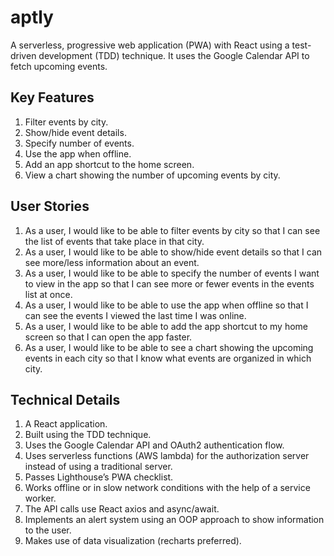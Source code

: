 # aptly
A serverless, progressive web application (PWA) with React using a test-driven development (TDD) technique. It uses the Google Calendar API to fetch upcoming events.

## Key Features
1. Filter events by city.
2. Show/hide event details.
3. Specify number of events.
4. Use the app when offline.
5. Add an app shortcut to the home screen.
6. View a chart showing the number of upcoming events by city.

## User Stories
1. As a user, I would like to be able to filter events by city so that I can see the list of events
that take place in that city.
2. As a user, I would like to be able to show/hide event details so that I can see more/less
information about an event.
3. As a user, I would like to be able to specify the number of events I want to view in the
app so that I can see more or fewer events in the events list at once.
4. As a user, I would like to be able to use the app when offline so that I can see the events
I viewed the last time I was online.
5. As a user, I would like to be able to add the app shortcut to my home screen so that I
can open the app faster.
6. As a user, I would like to be able to see a chart showing the upcoming events in each
city so that I know what events are organized in which city.


## Technical Details
1. A React application.
2. Built using the TDD technique.
3. Uses the Google Calendar API and OAuth2 authentication flow.
4. Uses serverless functions (AWS lambda) for the authorization
server instead of using a traditional server.
5. Passes Lighthouse’s PWA checklist.
6. Works offline or in slow network conditions with the help of a service
worker.
7. The API calls use React axios and async/await.
8. Implements an alert system using an OOP approach to show information to
the user.
9. Makes use of data visualization (recharts preferred).
